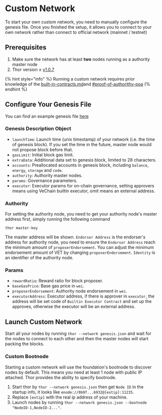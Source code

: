 # Custom Network

To start your own custom network, you need to manually configure the genesis file. Once you finished the setup, it allows you to connect to your own network rather than connect to official network (mainnet / testnet)

## Prerequisites <a href="#requirement" id="requirement"></a>

1. Make sure the network has at least **two** nodes running as a authority master node
2. Thor version ≥ [v1.0.7](https://github.com/vechain/thor/releases/tag/v1.0.7)

{% hint style="info" %}
Running a custom network requires prior knowledge of the [built-in-contracts.md](../developer-resources/built-in-contracts.md "mention")and [#proof-of-authorithy-poa](../introduction-to-vechain/about-the-vechain-blockchain/consensus-deep-dive.md#proof-of-authorithy-poa "mention")
{% endhint %}

## Configure Your Genesis File <a href="#configure-your-genesis-file" id="configure-your-genesis-file"></a>

You can find an example genesis file [here](https://github.com/vechain/thor/blob/master/genesis/example.json)

### Genesis Description Object <a href="#genesis-description-object" id="genesis-description-object"></a>

* `launchTime`: Launch time (unix timestamp) of your network (i.e. the time of genesis block). If you set the time in the future, master node would not propose block before that.
* `gasLimit`: Initial block gas limit.
* `extraData`: Additional data set to genesis block, limited to 28 characters.
* `accounts`: Preallocated accounts in genesis block, including `balance`, `energy`, `storage` and `code`.
* `authority`: Authority master nodes.
* `params`: Governance parameters.
* `executor`: Executor params for on-chain governance, setting approvers means using VeChain builtin executor, omit means an external address.

### Authority <a href="#authority" id="authority"></a>

For setting the authority node, you need to get your authority node's master address first, simply running the following command

```
thor master-key
```

The master address will be shown. `Endorsor Address` is the endorser's address for authority node, you need to ensure the `Endorsor Address` reach the minimum amount of `proposerEndorsement`. You can adjust the minimum endorsement amount of VET by changing `proposerEndorsement`. `Identity` is an identifier of the authority node.

### Params <a href="#params" id="params"></a>

* `rewardRatio`: Reward ratio for block proposer.
* `baseGasPrice`: Base gas price in `wei`.
* `proposerEndorsement`: Authority node endorsement in `wei`.
* `executorAddress`: Executor address, if there is approver in `executor`, the address will be set code of `Builtin Executor Contract` and set up the approves, otherwise the executor will be an external address.

## Launch Custom Network <a href="#launch-custom-network" id="launch-custom-network"></a>

Start all your nodes by running `thor --network genesis.json` and wait for the nodes to connect to each other and then the master nodes will start packing the blocks.

### Custom Bootnode <a href="#custom-bootnode" id="custom-bootnode"></a>

Starting a custom network will use the foundation's bootnode to discover nodes by default. This means you need at least 1 node with public IP attached. Thor provides the ability to specify bootnode.

1. Start thor by `thor --network genesis.json` then get `Node ID` in the startup info, it looks like `enode://0b9f...6932@[extip]:11235`.
2. Replace `[extip]` with the real ip address of your machine.
3. Launch nodes by running `thor --network genesis.json --bootnode "NodeID-1,NodeID-2..."`.
